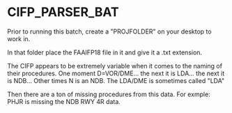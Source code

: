 # CIFP_PARSER_BAT

Prior to running this batch, create a "PROJFOLDER" on your desktop to work in.

In that folder place the FAAIFP18 file in it and give it a .txt extension.

The CIFP appears to be extremely variable when it comes to the naming of their procedures.
One moment D=VOR/DME... the next it is LDA... the next it is NDB... Other times N is an NDB. The LDA/DME is sometimes called "LDA"

Then there are a ton of missing procedures from this data. For exmple: PHJR is missing the NDB RWY 4R data.
